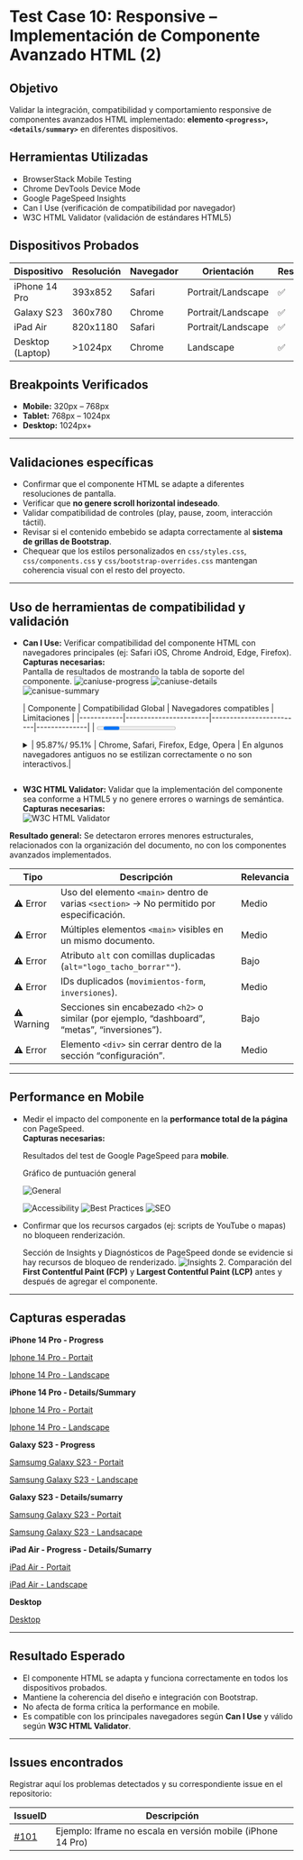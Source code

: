 # Test Case 10: Responsive – Implementación de Componente Avanzado HTML (2)

## Objetivo
Validar la integración, compatibilidad y comportamiento responsive de componentes avanzados HTML implementado: **elemento `<progress>`, `<details/summary>`** en diferentes dispositivos.  

## Herramientas Utilizadas
- BrowserStack Mobile Testing  
- Chrome DevTools Device Mode  
- Google PageSpeed Insights  
- Can I Use (verificación de compatibilidad por navegador)  
- W3C HTML Validator (validación de estándares HTML5)  

## Dispositivos Probados
| Dispositivo       | Resolución | Navegador | Orientación         | Resultado |
|-------------------|------------|-----------|---------------------|-----------|
| iPhone 14 Pro     | 393x852    | Safari    | Portrait/Landscape  | ✅ |
| Galaxy S23        | 360x780    | Chrome    | Portrait/Landscape  | ✅ |
| iPad Air          | 820x1180   | Safari    | Portrait/Landscape  | ✅ |
| Desktop (Laptop)  | >1024px    | Chrome    | Landscape           | ✅ |

## Breakpoints Verificados
- **Mobile:** 320px – 768px  
- **Tablet:** 768px – 1024px  
- **Desktop:** 1024px+  

---

## Validaciones específicas
- Confirmar que el componente HTML se adapte a diferentes resoluciones de pantalla.  
- Verificar que **no genere scroll horizontal indeseado**.  
- Validar compatibilidad de controles (play, pause, zoom, interacción táctil).  
- Revisar si el contenido embebido se adapta correctamente al **sistema de grillas de Bootstrap**.  
- Chequear que los estilos personalizados en `css/styles.css`, `css/components.css` y `css/bootstrap-overrides.css` mantengan coherencia visual con el resto del proyecto.  

---

## Uso de herramientas de compatibilidad y validación

- **Can I Use:** Verificar compatibilidad del componente HTML con navegadores principales (ej: Safari iOS, Chrome Android, Edge, Firefox).  
  **Capturas necesarias:**  
    Pantalla de resultados de mostrando la tabla de soporte del componente.
  ![caniuse-progress](imagenes/test-case-10/caniuse-progress.png.png)
  ![caniuse-details](imagenes/test-case-10/caniuse-details.png)
  ![canisue-summary](imagenes/test-case-10/caniuse-summary.png)

  | Componente | Compatibilidad Global | Navegadores compatibles | Limitaciones |
|------------|-----------------------|-------------------------|--------------|
| <progress>  | 96.36%| Chrome, Safari, Firefox, Edge, Opera | No soporta estado “indeterminate” en algunos navegadores antiguos.|
| <details>/ <summary>  | 95.87%/ 95.1%  | Chrome, Safari, Firefox, Edge, Opera  | En algunos navegadores antiguos no se estilizan correctamente o no son interactivos.| 

- **W3C HTML Validator:** Validar que la implementación del componente sea conforme a HTML5 y no genere errores o warnings de semántica.  
   **Capturas necesarias:**  
 ![W3C HTML Validator](imagenes/test-case-9/W3C-HTML-Validator.png)

 **Resultado general:** Se detectaron errores menores estructurales, relacionados con la organización del documento, no con los componentes avanzados implementados.

 | Tipo       | Descripción                                                                                   | Relevancia |
| ---------- | --------------------------------------------------------------------------------------------- | ---------- |
| ⚠️ Error   | Uso del elemento `<main>` dentro de varias `<section>` → No permitido por especificación.     | Medio      |
| ⚠️ Error   | Múltiples elementos `<main>` visibles en un mismo documento.                                  | Medio      |
| ⚠️ Error   | Atributo `alt` con comillas duplicadas (`alt="logo_tacho_borrar""`).                          | Bajo       |
| ⚠️ Error   | IDs duplicados (`movimientos-form`, `inversiones`).                                           | Medio      |
| ⚠️ Warning | Secciones sin encabezado `<h2>` o similar (por ejemplo, “dashboard”, “metas”, “inversiones”). | Bajo       |
| ⚠️ Error   | Elemento `<div>` sin cerrar dentro de la sección “configuración”.                             | Medio      |

---

## Performance en Mobile
- Medir el impacto del componente en la **performance total de la página** con PageSpeed.  
  **Capturas necesarias:**  

  Resultados del test de Google PageSpeed para **mobile**.

  Gráfico de puntuación general

  ![General](imagenes/test-case-10/pagespeed-general.png) 
  

  ![Accessibility](imagenes/test-case-10/pagespeed-accessibility.png)
  ![Best Practices](imagenes/test-case-10/pagespeed-best-practices.png)
  ![SEO](imagenes/test-case-10/pagespeed-seo.png)

- Confirmar que los recursos cargados (ej: scripts de YouTube o mapas) no bloqueen renderización. 

  Sección de Insights y Diagnósticos de PageSpeed donde se evidencie si hay recursos de bloqueo de renderizado.
  ![Insights](imagenes/test-case-10/pagespeed-insights.png)
  2. Comparación del **First Contentful Paint (FCP)** y **Largest Contentful Paint (LCP)** antes y después de agregar el componente.  

---

## Capturas esperadas

**iPhone 14 Pro - Progress**

[Iphone 14 Pro - Portait](imagenes/test-case-10/iphone-progress.png)


[Iphone 14 Pro - Landscape](imagenes/test-case-10/iphone-progress-landscape.png)

**iPhone 14 Pro - Details/Summary**

[Iphone 14 Pro - Portait](imagenes/test-case-10/iphone-details-summary.png)


[Iphone 14 Pro - Landscape](imagenes/test-case-10/iphone-details-sumarry-landscape.png)


**Galaxy S23 - Progress**

[Samsumg Galaxy S23 - Portait](imagenes/test-case-10/samsung-progress.png)


[Samsung Galaxy S23 - Landscape](imagenes/test-case-10/samsung-progress-landescape.png)

**Galaxy S23 - Details/sumarry**

[Samsung Galaxy S23 - Portait](imagenes/test-case-10/samsung-details-summary.png)


[Samsung Galaxy S23 - Landsacape](imagenes/test-case-10/samsung-details-summary-landescape.png)

**iPad Air - Progress - Details/Sumarry**

[iPad Air - Portait](imagenes/test-case-10/ipad-proggres-details-summary-portrait.png)


[iPad Air - Landscape](imagenes/test-case-10/ipad-proggres-details-summary-landscape.png)

**Desktop**

[Desktop](imagenes/test-case-10/desktop-progress-details-summary.png)

---

## Resultado Esperado
- El componente HTML se adapta y funciona correctamente en todos los dispositivos probados.  
- Mantiene la coherencia del diseño e integración con Bootstrap.  
- No afecta de forma crítica la performance en mobile.  
- Es compatible con los principales navegadores según **Can I Use** y válido según **W3C HTML Validator**.  

---

## Issues encontrados
Registrar aquí los problemas detectados y su correspondiente issue en el repositorio:  

| IssueID | Descripción 
|----|-------------|
| [#101](https://github.com/tu-org/tu-repo/issues/101) | Ejemplo: Iframe no escala en versión mobile (iPhone 14 Pro) 